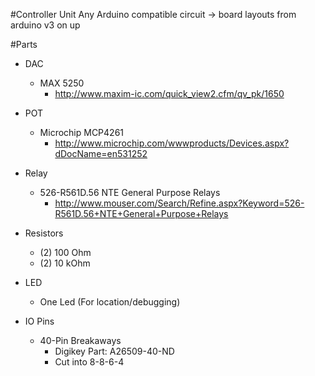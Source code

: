 #Controller Unit
Any Arduino compatible circuit -> board layouts from arduino v3 on up

#Parts

- DAC  
    - MAX 5250 
        - http://www.maxim-ic.com/quick_view2.cfm/qv_pk/1650
- POT
    - Microchip MCP4261 
        - http://www.microchip.com/wwwproducts/Devices.aspx?dDocName=en531252

- Relay  
    - 526-R561D.56 NTE General Purpose Relays 
        - http://www.mouser.com/Search/Refine.aspx?Keyword=526-R561D.56+NTE+General+Purpose+Relays

- Resistors 
    - (2) 100 Ohm
    - (2) 10 kOhm
    
- LED 
    - One Led (For location/debugging)

- IO Pins
    - 40-Pin Breakaways 
        - Digikey Part: A26509-40-ND
        - Cut into 8-8-6-4

	

	

